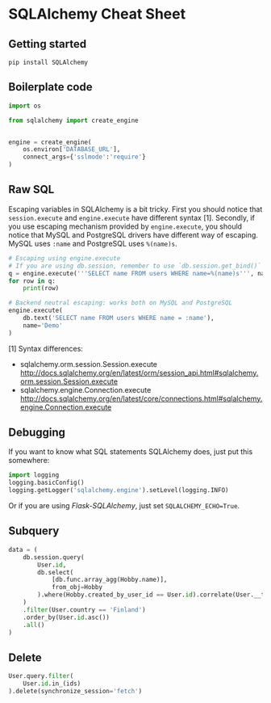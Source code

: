 # SQLAlchemy Cheat Sheet

## Getting started

````
pip install SQLAlchemy
````

## Boilerplate code

````python
import os

from sqlalchemy import create_engine


engine = create_engine(
    os.environ['DATABASE_URL'],
    connect_args={'sslmode':'require'}
)

````

## Raw SQL

Escaping variables in SQLAlchemy is a bit tricky. First you should notice that `session.execute` and `engine.execute` have different syntax [1]. Secondly, if you use escaping mechanism provided by `engine.execute`, you should notice that MySQL and PostgreSQL drivers have different way of escaping. MySQL uses `:name` and PostgreSQL uses `%(name)s`.

````python
# Escaping using engine.execute
# If you are using db.session, remember to use `db.session.get_bind()` to get engine.
q = engine.execute('''SELECT name FROM users WHERE name=%(name)s''', name='Jack')
for row in q:
    print(row)

# Backend neutral escaping: works both on MySQL and PostgreSQL
engine.execute(
    db.text('SELECT name FROM users WHERE name = :name'),
    name='Demo'
)
````

[1] Syntax differences:

- sqlalchemy.orm.session.Session.execute http://docs.sqlalchemy.org/en/latest/orm/session_api.html#sqlalchemy.orm.session.Session.execute
- sqlalchemy.engine.Connection.execute http://docs.sqlalchemy.org/en/latest/core/connections.html#sqlalchemy.engine.Connection.execute

## Debugging

If you want to know what SQL statements SQLAlchemy does, just put this somewhere:

````python
import logging
logging.basicConfig()
logging.getLogger('sqlalchemy.engine').setLevel(logging.INFO)
````

Or if you are using *Flask-SQLAlchemy*, just set `SQLALCHEMY_ECHO=True`.

## Subquery

````python
data = (
    db.session.query(
        User.id,
        db.select(
            [db.func.array_agg(Hobby.name)],
            from_obj=Hobby
        ).where(Hobby.created_by_user_id == User.id).correlate(User.__table__).label('hobbies_created_by_user')
    )
    .filter(User.country == 'Finland')
    .order_by(User.id.asc())
    .all()
)
````

## Delete

````python
User.query.filter(
    User.id.in_(ids)
).delete(synchronize_session='fetch')
````
